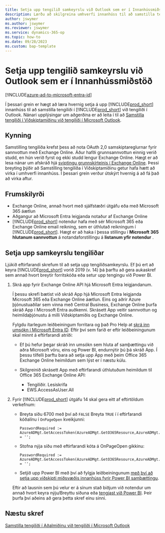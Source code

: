 ```yaml
---
title: Setja upp tengilið samkeyrslu við Outlook sem er í Innanhússmiðstöð
description: Lærðu að skilgreina umhverfi innanhúss til að samstilla tengiliði í viðskiptamiðinu og Outlook.
author: jswymer
ms.author: jswymer
ms.reviewer: jswymer
ms.service: dynamics-365-op
ms.topic: how-to
ms.date: 09/28/2023
ms.custom: bap-template
---
```


# Setja upp tengilið samkeyrslu við Outlook sem er í Innanhússmiðstöð

[!INCLUDE[azure-ad-to-microsoft-entra-id](~/../shared-content/shared/azure-ad-to-microsoft-entra-id.md)]

Í þessari grein er hægt að læra hvernig setja á upp  [!INCLUDE[prod_short](includes/prod_short.md)]  innanhúss til að samstilla tengiliði í  [!INCLUDE[prod_short](includes/prod_short.md)]  við tengiliði í Outlook. Nánari upplýsingar um aðgerðina er að leita í til að  [Samstilla tengiliði í Viðskiptamiðinu við tengiliði í Microsoft Outlook](admin-synchronize-outlook-contacts.md).

## Kynning

Samstilling tengiliða krefst þess að nota OAuth 2,0 samskiptareglurnar fyrir sannvottun með Exchange Online. Áður hafði grunnsannvottun einnig verið studd, en hún verið fyrst og ekki studd lengur Exchange Online. Hægt er að lesa nánar um afskráð hjá  [sviptingu grunnskírteinis í Exchange Online](/exchange/clients-and-mobile-in-exchange-online/deprecation-of-basic-authentication-exchange-online). Þessi breyting þýðir að Samstilling tengiliða í Viðskiptamiðinu getur hafa hætt að virka í umhverfi innanhúss. Í þessari grein verður útskýrt hvernig á að fá það að virka aftur.

## Frumskilyrði

- Exchange Online, annað hvort með sjálfstæðri útgáfu eða með  Microsoft 365  áætlun  
- Aðgangur að  Microsoft Entra  leigjanda notaður af Exchange Online
- [!INCLUDE[prod_short](includes/prod_short.md)] notendur hafa með sér  Microsoft 365  eða  Exchange Online  email reikning, sem er úthlutað reikningum í [!INCLUDE[prod_short](includes/prod_short.md)]. Hægt er að haka í þessa stillingu í  **Microsoft 365  hlutanum sannvottun**  á notandaforstillingu á  **listanum yfir notendur** . 

## Setja upp samkeyrslu tengiliðar

Ljúkið eftirfarandi skrefum til að setja upp tengiliðsamkeyrslu. Ef þú ert að keyra  [!INCLUDE[prod_short](includes/prod_short.md)]  vorið 2019 (v. 14) þá þarftu að gera aukaskref sem annað hvort breytir forritskóða eða setur upp tengingu við Power BI.

1. <a name="registerapp"></a> Skrá app fyrir  Exchange Online  API hjá  Microsoft Entra  leigjandanum.

   Í þessu skrefi bætist við skráð App hjá  Microsoft Entra  leigjanda  Microsoft 365  eða  Exchange Online  áætlun. Eins og aðrir Azure þjónustuaðilar sem vinna með Central Business,  Exchange Online  þurfa skráð App í  Microsoft Entra  auðkenni. Skrásett App veitir sannvottun og heimildaþjónustu á milli Viðskiptamiðis og Exchange Online.

   Fylgdu ítarlegum leiðbeiningum forritara og það Pro Help at  [skrá inn umsókn í  Microsoft Entra  ID](/dynamics365/business-central/dev-itpro/administration/register-app-azure#register-an-application-in-azure-active-directory). Eftir því sem farið er eftir leiðbeiningunum skal minnt á eftirfarandi atriði:

   - Ef þú hefur þegar skráð inn umsókn sem hluta af samþættingu við aðra Microsoft vöru, eins og  Power BI, endurnýtir þú þá skráð App. Í þessu tilfelli þarftu bara að setja upp App með þeim  Office 365 Exchange Online  heimildum sem lýst er í næstu kúlu.

   - Skilgreinið skrásett App með eftirfarandi úthlutuðum heimildum til  Office 365 Exchange Online  API:

     - Tengiliðir. Lesiskrifa
     - EWS.AccessAsUser.All

2. Fyrir  [!INCLUDE[prod_short](includes/prod_short.md)]  útgáfu 14 skal gera eitt af eftirtöldum verkefnum:

   - Breyta síðu 6700 með því að  `FALSE`  Breyta  `TRUE`  í í eftirfarandi kóðalínu í  `OnPageOpen`  kveikjunni:

     ```
     PasswordRequired := AzureADMgt.GetAccessToken(AzureADMgt.GetO365Resource,AzureADMgt.GetO365ResourceName,TRUE) = '';
     ```

   - Stofna nýja síðu með eftirfarandi kóta á OnPageOpen gikkinu:

     ```
     PasswordRequired := AzureADMgt.GetAccessToken(AzureADMgt.GetO365Resource,AzureADMgt.GetO365ResourceName,TRUE) = '';
     ```

   - Setjið upp  Power BI  með því að fylgja leiðbeiningunum  [með því að setja upp viðskipti miðsvæðis innanhúss fyrir  Power BI  samþættingu](admin-powerbi-setup.md#setup).

   Eftir að lausnin sem þú velur er á sínum stað biðjum við notendur um annað hvort keyra nýju/Breyttu síðuna eða  [tengjast við Power BI](across-working-with-powerbi.md#connect). Þeir þurfa því aðeins að gera þetta skref einu sinni.

## Næstu skref

[Samstilla tengiliði í Aðalmiðinu við tengiliði í Microsoft Outlook](admin-synchronize-outlook-contacts.md)  
